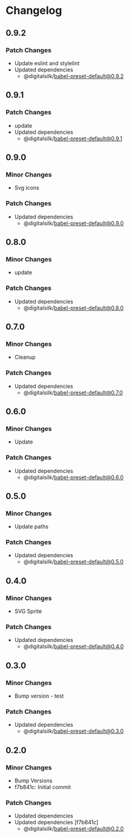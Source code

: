 # Changelog

## 0.9.2

### Patch Changes

- Update eslint and stylelint
- Updated dependencies
  - @digitalsilk/babel-preset-default@0.9.2

## 0.9.1

### Patch Changes

- update
- Updated dependencies
  - @digitalsilk/babel-preset-default@0.9.1

## 0.9.0

### Minor Changes

- Svg icons

### Patch Changes

- Updated dependencies
  - @digitalsilk/babel-preset-default@0.9.0

## 0.8.0

### Minor Changes

- update

### Patch Changes

- Updated dependencies
  - @digitalsilk/babel-preset-default@0.8.0

## 0.7.0

### Minor Changes

- Cleanup

### Patch Changes

- Updated dependencies
  - @digitalsilk/babel-preset-default@0.7.0

## 0.6.0

### Minor Changes

- Update

### Patch Changes

- Updated dependencies
  - @digitalsilk/babel-preset-default@0.6.0

## 0.5.0

### Minor Changes

- Update paths

### Patch Changes

- Updated dependencies
  - @digitalsilk/babel-preset-default@0.5.0

## 0.4.0

### Minor Changes

- SVG Sprite

### Patch Changes

- Updated dependencies
  - @digitalsilk/babel-preset-default@0.4.0

## 0.3.0

### Minor Changes

- Bump version - test

### Patch Changes

- Updated dependencies
  - @digitalsilk/babel-preset-default@0.3.0

## 0.2.0

### Minor Changes

- Bump Versions
- f7b841c: Initial commit

### Patch Changes

- Updated dependencies
- Updated dependencies [f7b841c]
  - @digitalsilk/babel-preset-default@0.2.0
